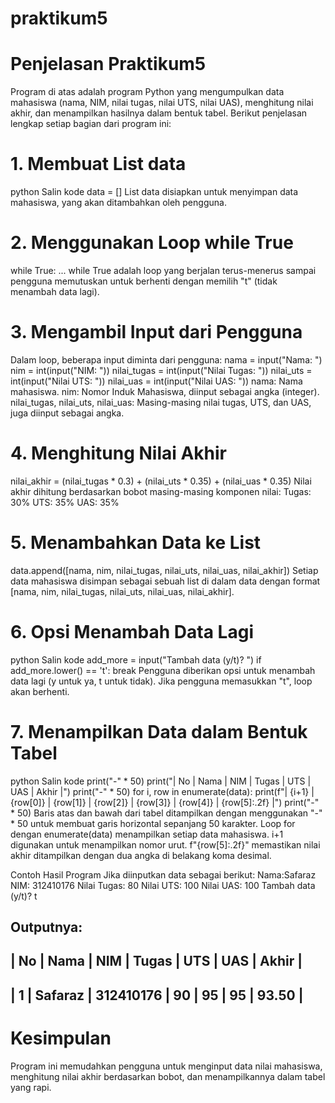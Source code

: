 # praktikum5

# Penjelasan Praktikum5
Program di atas adalah program Python yang mengumpulkan data mahasiswa (nama, NIM, nilai tugas, nilai UTS, nilai UAS), menghitung nilai akhir, dan menampilkan hasilnya dalam bentuk tabel. Berikut penjelasan lengkap setiap bagian dari program ini:

# 1. Membuat List data
python
Salin kode
data = []
List data disiapkan untuk menyimpan data mahasiswa, yang akan ditambahkan oleh pengguna.

# 2. Menggunakan Loop while True
while True:
    ...
while True adalah loop yang berjalan terus-menerus sampai pengguna memutuskan untuk berhenti dengan memilih "t" (tidak menambah data lagi).

# 3. Mengambil Input dari Pengguna
Dalam loop, beberapa input diminta dari pengguna:
    nama = input("Nama: ")
    nim = int(input("NIM: "))
    nilai_tugas = int(input("Nilai Tugas: "))
    nilai_uts = int(input("Nilai UTS: "))
    nilai_uas = int(input("Nilai UAS: "))
nama: Nama mahasiswa.
nim: Nomor Induk Mahasiswa, diinput sebagai angka (integer).
nilai_tugas, nilai_uts, nilai_uas: Masing-masing nilai tugas, UTS, dan UAS, juga diinput sebagai angka.

# 4. Menghitung Nilai Akhir
nilai_akhir = (nilai_tugas * 0.3) + (nilai_uts * 0.35) + (nilai_uas * 0.35)
Nilai akhir dihitung berdasarkan bobot masing-masing komponen nilai:
Tugas: 30%
UTS: 35%
UAS: 35%

# 5. Menambahkan Data ke List
data.append([nama, nim, nilai_tugas, nilai_uts, nilai_uas, nilai_akhir])
Setiap data mahasiswa disimpan sebagai sebuah list di dalam data dengan format [nama, nim, nilai_tugas, nilai_uts, nilai_uas, nilai_akhir].

# 6. Opsi Menambah Data Lagi
python
Salin kode
add_more = input("Tambah data (y/t)? ")
if add_more.lower() == 't':
    break
Pengguna diberikan opsi untuk menambah data lagi (y untuk ya, t untuk tidak). Jika pengguna memasukkan "t", loop akan berhenti.

# 7. Menampilkan Data dalam Bentuk Tabel
python
Salin kode
print("-" * 50)
print("| No | Nama | NIM | Tugas | UTS | UAS | Akhir |")
print("-" * 50)
for i, row in enumerate(data):
    print(f"| {i+1} | {row[0]} | {row[1]} | {row[2]} | {row[3]} | {row[4]} | {row[5]:.2f} |")
print("-" * 50)
Baris atas dan bawah dari tabel ditampilkan dengan menggunakan "-" * 50 untuk membuat garis horizontal sepanjang 50 karakter.
Loop for dengan enumerate(data) menampilkan setiap data mahasiswa. i+1 digunakan untuk menampilkan nomor urut.
f"{row[5]:.2f}" memastikan nilai akhir ditampilkan dengan dua angka di belakang koma desimal.

Contoh Hasil Program
Jika diinputkan data sebagai berikut:
Nama:Safaraz
NIM: 312410176
Nilai Tugas: 80
Nilai UTS: 100
Nilai UAS: 100
Tambah data (y/t)? t

Outputnya:
--------------------------------------------------
| No | Nama |     NIM      | Tugas | UTS | UAS | Akhir |
--------------------------------------------------
| 1  | Safaraz  | 312410176 | 90    | 95  | 95  | 93.50 |
--------------------------------------------------

# Kesimpulan
Program ini memudahkan pengguna untuk menginput data nilai mahasiswa, menghitung nilai akhir berdasarkan bobot, dan menampilkannya dalam tabel yang rapi.
